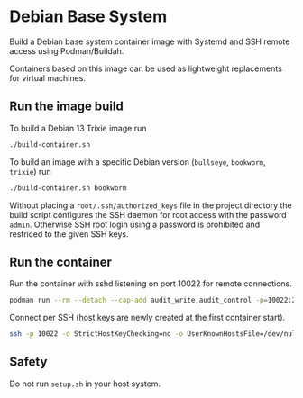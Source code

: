 # Debian Base System

Build a Debian base system container image with Systemd and SSH remote access
using Podman/Buildah.

Containers based on this image can be used as lightweight replacements for
virtual machines.


## Run the image build

To build a Debian 13 Trixie image run

```bash
./build-container.sh
```

To build an image with a specific Debian version
(`bullseye`, `bookworm`, `trixie`) run

```bash
./build-container.sh bookworm
```

Without placing a `root/.ssh/authorized_keys` file in the project directory
the build script configures the SSH daemon for root access with the password
`admin`.  Otherwise SSH root login using a password is prohibited and restriced
to the given SSH keys.


## Run the container

Run the container with sshd listening on port 10022 for remote connections.

```bash
podman run --rm --detach --cap-add audit_write,audit_control -p=10022:22 localhost/debian-systemd-trixie
```

Connect per SSH (host keys are newly created at the first container start).

```bash
ssh -p 10022 -o StrictHostKeyChecking=no -o UserKnownHostsFile=/dev/null root@host.example.org 
```


## Safety

Do not run `setup.sh` in your host system.

